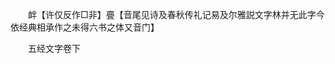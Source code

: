 <!-- { "loadSidebar": true } -->
　　衅【许仅反作□非】亹【音尾见诗及春秋传礼记易及尔雅説文字林并无此字今依经典相承作之未得六书之体又音门】











　　五经文字卷下

